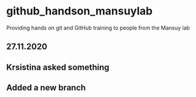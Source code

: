 # github_handson_mansuylab
Providing hands on git and GitHub training to people from the Mansuy lab

## 27.11.2020

## Krsistina asked something

## Added a new branch
